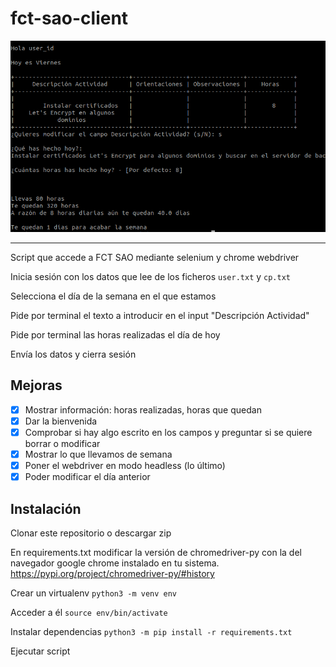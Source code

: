 # fct-sao-client

![Screenshot](screenshot.png)

---

Script que accede a FCT SAO mediante selenium y chrome webdriver

Inicia sesión con los datos que lee de los ficheros `user.txt` y `cp.txt`

Selecciona el día de la semana en el que estamos

Pide por terminal el texto a introducir en el input "Descripción Actividad"

Pide por terminal las horas realizadas el día de hoy

Envía los datos y cierra sesión

## Mejoras

- [x] Mostrar información: horas realizadas, horas que quedan
- [x] Dar la bienvenida
- [x] Comprobar si hay algo escrito en los campos y preguntar si se quiere borrar o modificar
- [x] Mostrar lo que llevamos de semana
- [x] Poner el webdriver en modo headless (lo último)
- [x] Poder modificar el día anterior

## Instalación

Clonar este repositorio o descargar zip

En requirements.txt modificar la versión de chromedriver-py con la del navegador google chrome instalado en tu sistema.
https://pypi.org/project/chromedriver-py/#history

Crear un virtualenv `python3 -m venv env`

Acceder a él `source env/bin/activate`

Instalar dependencias `python3 -m pip install -r requirements.txt`

Ejecutar script
